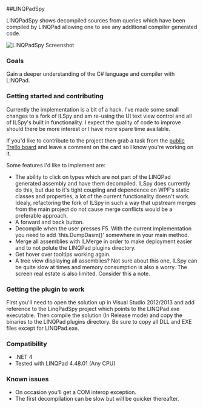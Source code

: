 ##LINQPadSpy

LINQPadSpy shows decompiled sources from queries which have been compiled by LINQPad allowing one to see any additional compiler generated code.

![LINQPadSpy Screenshot](https://github.com/vincpa/linqpadspy/raw/master/LINQPadSpy.JPG)

### Goals

Gain a deeper understanding of the C# language and compiler with LINQPad.

### Getting started and contributing

Currently the implementation is a bit of a hack. I've made some small changes to a fork of ILSpy and am re-using the UI text view control and all of ILSpy's built in functionality. I expect the quality of code to improve should there be more interest or I have more spare time available.

If you'd like to contribute to the project then grab a task from the [public Trello board](https://trello.com/b/l9qDZ4t9/linqpadspy) and leave a comment on the card so I know you're working on it.

Some features I'd like to implement are:

* The ability to click on types which are not part of the LINQPad generated assembly and have them decompiled. ILSpy does currently do this, but due to it's tight coupling and dependence on WPF's static classes and properties, a lot of the current functionality doesn't work. Idealy, refactoring the fork of ILSpy in such a way that upstream merges from the main project do not cause merge conflicts would be a preferable approach.
* A forward and back button.
* Decompile when the user presses F5. With the current implementation you need to add `this.DumpDasm()' somewhere in your main method.
* Merge all assemblies with ILMerge in order to make deployment easier and to not polute the LINQPad plugins directory.
* Get hover over tooltips working again.
* A tree view displaying all assemblies? Not sure about this one, ILSpy can be quite slow at times and memory consumption is also a worry. The screen real estate is also limited. Consider this a note.

### Getting the plugin to work

First you'll need to open the solution up in Visual Studio 2012/2013 and add reference to the LinqPadSpy project which points to the LINQPad.exe executable. Then compile the solution (In Release mode) and copy the binaries to the LINQPad plugins directory. Be sure to copy all DLL and EXE files except for LINQPad.exe.

### Compatibility

* .NET 4
* Tested with LINQPad 4.48.01 (Any CPU)

### Known issues

* On occasion you'll get a COM interop exception.
* The first decompilation can be slow but will be quicker thereafter.
